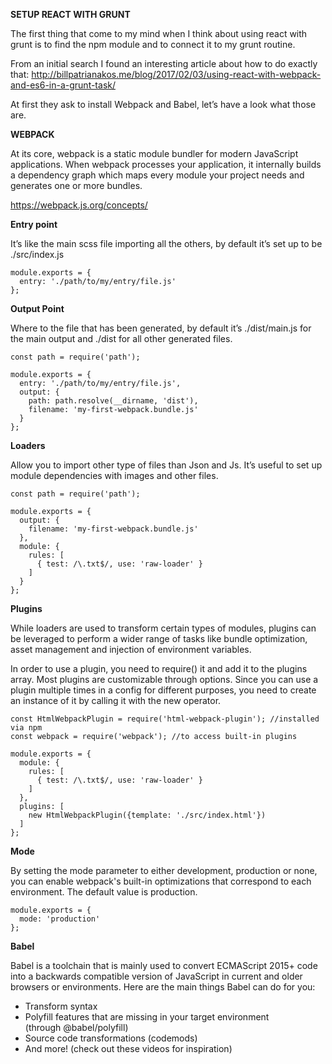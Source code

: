 **SETUP REACT WITH GRUNT**

The first thing that come to my mind when I think about using react with grunt is to find the npm module and to connect it to my grunt routine.

From an initial search I found an interesting article about how to do exactly that: http://billpatrianakos.me/blog/2017/02/03/using-react-with-webpack-and-es6-in-a-grunt-task/

At first they ask to install Webpack and Babel, let’s have a look what those are.


**WEBPACK**

At its core, webpack is a static module bundler for modern JavaScript applications. When webpack processes your application, it internally builds a dependency graph which maps every module your project needs and generates one or more bundles.

https://webpack.js.org/concepts/




**Entry point**

It’s like the main scss file importing all the others, by default it’s set up to be ./src/index.js

    module.exports = {
      entry: './path/to/my/entry/file.js'
    };
    


**Output Point**

Where to the file that has been generated, by default it’s ./dist/main.js for the main output and ./dist for all other generated files.

    
    const path = require('path');
    
    module.exports = {
      entry: './path/to/my/entry/file.js',
      output: {
        path: path.resolve(__dirname, 'dist'),
        filename: 'my-first-webpack.bundle.js'
      }
    };


**Loaders**

Allow you to import other type of files than Json and Js. It’s useful to set up module dependencies with images and other files.
    
    const path = require('path');
    
    module.exports = {
      output: {
        filename: 'my-first-webpack.bundle.js'
      },
      module: {
        rules: [
          { test: /\.txt$/, use: 'raw-loader' }
        ]
      }
    };


**Plugins**

While loaders are used to transform certain types of modules, plugins can be leveraged to perform a wider range of tasks like bundle optimization, asset management and injection of environment variables.

In order to use a plugin, you need to require() it and add it to the plugins array. Most plugins are customizable through options. Since you can use a plugin multiple times in a config for different purposes, you need to create an instance of it by calling it with the new operator.
    
    const HtmlWebpackPlugin = require('html-webpack-plugin'); //installed via npm
    const webpack = require('webpack'); //to access built-in plugins
    
    module.exports = {
      module: {
        rules: [
          { test: /\.txt$/, use: 'raw-loader' }
        ]
      },
      plugins: [
        new HtmlWebpackPlugin({template: './src/index.html'})
      ]
    };

**Mode**

By setting the mode parameter to either development, production or none, you can enable webpack's built-in optimizations that correspond to each environment. The default value is production.

    
    module.exports = {
      mode: 'production'
    };



**Babel**

Babel is a toolchain that is mainly used to convert ECMAScript 2015+ code into a backwards compatible version of JavaScript in current and older browsers or environments. Here are the main things Babel can do for you:

* Transform syntax
* Polyfill features that are missing in your target environment (through @babel/polyfill)
* Source code transformations (codemods)
* And more! (check out these videos for inspiration)



